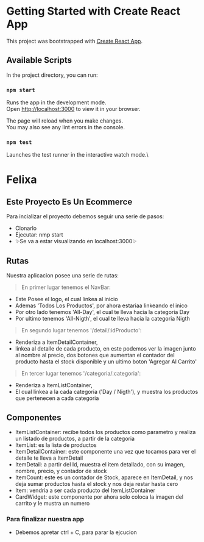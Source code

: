 # Getting Started with Create React App

This project was bootstrapped with [Create React App](https://github.com/facebook/create-react-app).

## Available Scripts

In the project directory, you can run:

### `npm start`

Runs the app in the development mode.\
Open [http://localhost:3000](http://localhost:3000) to view it in your browser.

The page will reload when you make changes.\
You may also see any lint errors in the console.

### `npm test`

Launches the test runner in the interactive watch mode.\
# Felixa
## Este Proyecto Es Un Ecommerce


Para incializar el proyecto debemos seguir una serie de pasos:

- Clonarlo
- Ejecutar: nmp start
- ✨Se va a estar visualizando en localhost:3000✨

## Rutas
Nuestra aplicacion posee una serie de rutas:
 >En primer lugar tenemos el NavBar:
- Este Posee el logo, el cual linkea al inicio
- Ademas 'Todos Los Productos', por ahora estariaa linkeando el inico
- Por otro lado tenemos 'All-Day', el cual te lleva hacia la categoria Day
- Por ultimo tenemos 'All-Nigth', el cual te lleva hacia la categoria Nigth

>En segundo lugar tenemos '/detail/:idProducto':
- Renderiza a ItemDetailContainer,
- linkea al detalle de cada producto, en este podemos ver la imagen junto al nombre al precio, dos botones que aumentan el contador del producto hasta el stock disponible y un ultimo boton 'Agregar Al Carrito'

>En tercer lugar tenemos '/categoria/:categoria':
- Renderiza a ItemListContainer,
- El cual linkea a la cada categoria ('Day / Nigth'), y muestra los productos que pertenecen a  cada categoria

## Componentes

- ItemListContainer: recibe todos los productos como parametro y realiza un listado de productos, a partir de la categoria
- ItemList: es la lista de productos
- ItemDetailContainer: este componente una vez que tocamos para ver el detalle te lleva a ItemDetail
- ItemDetail: a partir del Id, muestra el item detallado, con su imagen, nombre, precio, y contador de stock
- ItemCount: este es un contador de Stock, aparece en ItemDetail, y nos deja sumar productos hasta el stock y nos deja restar hasta cero
- Item: vendria a ser cada producto del ItemListContainer
- CardWidget: este componente por ahora solo coloca la imagen del carrito y le mustra un numero

### Para finalizar nuestra app

- Debemos apretar ctrl + C, para parar la ejcucion 